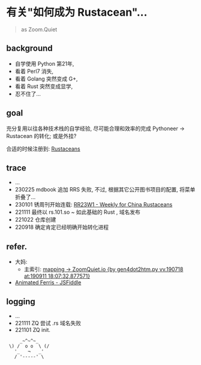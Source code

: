 # 有关"如何成为 Rustacean"...
> as Zoom.Quiet

## background

- 自学使用 Python 第21年,
- 看着 Perl7 消失,
- 看着 Golang 突然变成 G+,
- 看着 Rust 突然变成显学,
- 忍不住了...

## goal

充分复用以往各种技术栈的自学经验,
尽可能合理和效率的完成 Pythoneer -> Rustacean 的转化;
或是外挂?


合适的时候注册到: [Rustaceans](https://rustaceans.org/)


## trace

- ...
- 230225 mdbook 追加 RRS 失败, 不过, 根据其它公开图书项目的配置, 将菜单折叠了...
- 230101 锈周刊开始连载: [RR23W1 - Weekly for China Rustaceans](https://weekly.rs.101.so/2023/RR23W1.html#%E6%96%87%E7%AB%A0%E5%97%AF%E5%93%BC)
- 221111 最终以 rs.101.so ~ 如此基础的 Rust , 域名发布
- 221022 仓库创建
- 220918 确定肯定已经明确开始转化进程


## refer.

- 大妈:
    - 主索引: [mapping \-> ZoomQuiet\.io \{by gen4dot2htm\.py vv\.190718 at:190911 18:07:32,877571\}](https://zoomquiet.io/)
- [Animated Ferris - JSFiddle](https://jsfiddle.net/Diggsey/3pdgh52r/embedded/result/)


## logging

- ...
- 221111 ZQ 尝试 .rs 域名失败
- 221101 ZQ init.




```
     _~^~^~_
 \) /  o o  \ (/
   '_   ¬   _'
   / '-----' \


```
